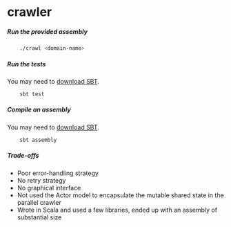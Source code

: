 # crawler

##### Run the provided assembly
```sh
	./crawl <domain-name>
```

##### Run the tests
You may need to [download SBT](http://www.scala-sbt.org/download.html).
```sh
	sbt test
```

##### Compile an assembly
You may need to [download SBT](http://www.scala-sbt.org/download.html).
```sh
	sbt assembly
```

##### Trade-offs
- Poor error-handling strategy
- No retry strategy
- No graphical interface
- Not used the Actor model to encapsulate the mutable shared state in the parallel crawler
- Wrote in Scala and used a few libraries, ended up with an assembly of substantial size

